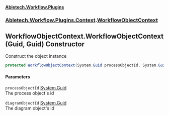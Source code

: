 #### [Abletech.Workflow.Plugins](index.md 'index')
### [Abletech.Workflow.Plugins.Context](Abletech_Workflow_Plugins_Context.md 'Abletech.Workflow.Plugins.Context').[WorkflowObjectContext](WorkflowObjectContext.md 'Abletech.Workflow.Plugins.Context.WorkflowObjectContext')
## WorkflowObjectContext.WorkflowObjectContext(Guid, Guid) Constructor
Construct the object instance  
```csharp
protected WorkflowObjectContext(System.Guid processObjectId, System.Guid diagramObjectId);
```
#### Parameters
<a name='Abletech_Workflow_Plugins_Context_WorkflowObjectContext_WorkflowObjectContext(System_Guid_System_Guid)_processObjectId'></a>
`processObjectId` [System.Guid](https://docs.microsoft.com/en-us/dotnet/api/System.Guid 'System.Guid')  
The process object's id
  
<a name='Abletech_Workflow_Plugins_Context_WorkflowObjectContext_WorkflowObjectContext(System_Guid_System_Guid)_diagramObjectId'></a>
`diagramObjectId` [System.Guid](https://docs.microsoft.com/en-us/dotnet/api/System.Guid 'System.Guid')  
The diagram object's id
  
